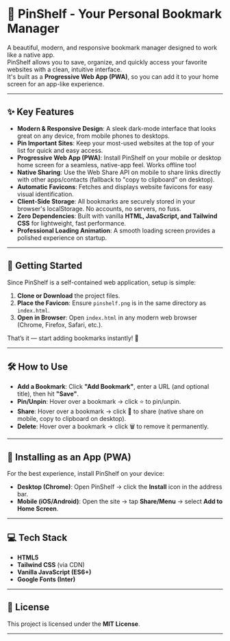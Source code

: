 # 📌 PinShelf - Your Personal Bookmark Manager

A beautiful, modern, and responsive bookmark manager designed to work like a native app.  
PinShelf allows you to save, organize, and quickly access your favorite websites with a clean, intuitive interface.  
It's built as a **Progressive Web App (PWA)**, so you can add it to your home screen for an app-like experience.  

---

## ✨ Key Features
- **Modern & Responsive Design**: A sleek dark-mode interface that looks great on any device, from mobile phones to desktops.  
- **Pin Important Sites**: Keep your most-used websites at the top of your list for quick and easy access.  
- **Progressive Web App (PWA)**: Install PinShelf on your mobile or desktop home screen for a seamless, native-app feel. Works offline too!  
- **Native Sharing**: Use the Web Share API on mobile to share links directly with other apps/contacts (fallback to "copy to clipboard" on desktop).  
- **Automatic Favicons**: Fetches and displays website favicons for easy visual identification.  
- **Client-Side Storage**: All bookmarks are securely stored in your browser's localStorage. No accounts, no servers, no fuss.  
- **Zero Dependencies**: Built with vanilla **HTML, JavaScript, and Tailwind CSS** for lightweight, fast performance.  
- **Professional Loading Animation**: A smooth loading screen provides a polished experience on startup.  

---

## 🚀 Getting Started

Since PinShelf is a self-contained web application, setup is simple:

1. **Clone or Download** the project files.  
2. **Place the Favicon**: Ensure `pinshelf.png` is in the same directory as `index.html`.  
3. **Open in Browser**: Open `index.html` in any modern web browser (Chrome, Firefox, Safari, etc.).  

That’s it — start adding bookmarks instantly! 🎉  

---

## 🛠️ How to Use

- **Add a Bookmark**: Click **"Add Bookmark"**, enter a URL (and optional title), then hit **"Save"**.  
- **Pin/Unpin**: Hover over a bookmark → click ⭐ to pin/unpin.  
- **Share**: Hover over a bookmark → click 🔗 to share (native share on mobile, copy to clipboard on desktop).  
- **Delete**: Hover over a bookmark → click 🗑️ to remove it permanently.  

---

## 📲 Installing as an App (PWA)

For the best experience, install PinShelf on your device:

- **Desktop (Chrome)**: Open PinShelf → click the **Install** icon in the address bar.  
- **Mobile (iOS/Android)**: Open the site → tap **Share/Menu** → select **Add to Home Screen**.  

---

## 💻 Tech Stack

- **HTML5**  
- **Tailwind CSS** (via CDN)  
- **Vanilla JavaScript (ES6+)**  
- **Google Fonts (Inter)**  

---

## 📄 License
This project is licensed under the **MIT License**.  

---
